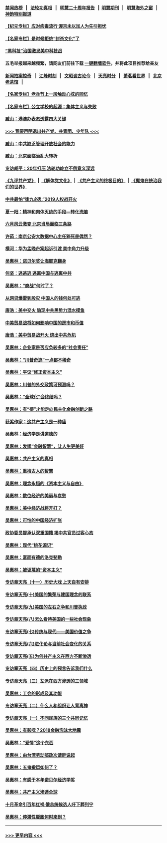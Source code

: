 #### [禁闻热榜](热点新闻.md?=0)  &nbsp;&nbsp;|&nbsp;&nbsp; [法轮功真相](https://github.com/gfw-breaker/truth/blob/master/README.md?=0) &nbsp;&nbsp;|&nbsp;&nbsp; [明慧二十周年报告](https://github.com/gfw-breaker/mh-reports/blob/master/README.md?=0) &nbsp;&nbsp;|&nbsp;&nbsp;[明慧期刊](https://github.com/gfw-breaker/mh-qikan) &nbsp;&nbsp;|&nbsp;&nbsp; [明慧海外之窗](https://github.com/gfw-breaker/mh-news/blob/master/README.md?=0) &nbsp;&nbsp;|&nbsp;&nbsp; [神韵特别报道](https://github.com/gfw-breaker/mh-news/blob/master/shenyun.md?=0)
#### [【纪元专栏】应对病毒流行 渥京未以加人为先引担忧](../pages/nsc423/n11875714.md?t=03110902) 
#### [【名家专栏】是时候拒绝“封杀文化”了](../pages/nsc423/n11814093.md?t=03110902) 
#### [“黑科技”治国激发美中科技战](../pages/nsc423/n11638056.md?t=03110902) 
#### 五毛举报越来越频繁，请网友们前往下载 [一键翻墙软件](https://github.com/gfw-breaker/ssr-accounts)，并将此项目推荐给亲友
#### [新闻拍案惊奇](https://github.com/gfw-breaker/banned-news/blob/master/pages/link4.md) &nbsp;&nbsp;|&nbsp;&nbsp; [江峰时刻](https://github.com/gfw-breaker/banned-news/blob/master/pages/link4.md) &nbsp;&nbsp;|&nbsp;&nbsp; [文昭谈古论今](https://github.com/gfw-breaker/banned-news/blob/master/pages/link4.md) &nbsp;&nbsp;|&nbsp;&nbsp; [天亮时分](https://github.com/gfw-breaker/banned-news/blob/master/pages/link4.md) &nbsp;&nbsp;|&nbsp;&nbsp; [萧茗看世界](https://github.com/gfw-breaker/banned-news/blob/master/pages/link4.md) &nbsp;&nbsp;|&nbsp;&nbsp; [北京老茶馆](https://github.com/gfw-breaker/banned-news/blob/master/pages/link4.md) &nbsp;&nbsp;|&nbsp;&nbsp; 
#### [【名家专栏】老兵节上一段触动心弦的回忆](../pages/nsc423/n11646016.md?t=03110902) 
#### [【名家专栏】公立学校的起源：集体主义与失败](../pages/nsc423/n11601833.md?t=03110902) 
#### [臧山：港澳办表态透露四大关键](../pages/nsc423/n11421628.md?t=03110902) 
#### [>>> 我要声明退出共产党、共青团、少年队 <<<](https://github.com/begood0513/goodnews/blob/master/quit/letter.md) 
#### [臧山：中共缺乏管理开放社会的能力](../pages/nsc423/n11407457.md?t=03110902) 
#### [臧山：北京面临治乱大转折](../pages/nsc423/n11406895.md?t=03110902) 
#### [专访胡平：20年打压 法轮功屹立不倒意义深远](../pages/nsc423/n11398800.md?t=03110902) 
#### [《九评共产党》](https://github.com/begood0513/9ping.md/blob/master/README.md) &nbsp;|&nbsp; [《解体党文化》](../../../../jtdwh.md/blob/master/README.md)  &nbsp;|&nbsp; [《共产主义的终极目的》](../../../../gczydzjmd.md/blob/master/README.md) &nbsp;|&nbsp; [《魔鬼在统治我们的世界》](../../../../mgztzwmdsj.md/blob/master/README.md) 
#### [中共最怕“逢九必乱”2019人权战开火](../pages/nsc423/n11385248.md?t=03110902) 
#### [夏一阳：精神和肉体灭绝的手段—转化洗脑](../pages/nsc423/n11368250.md?t=03110902) 
#### [六月风云激变 北京当局面临三条路](../pages/nsc423/n11313668.md?t=03110902) 
#### [许茹：南京公安大数据中心主任猝死是偶然？](../pages/nsc423/n11064744.md?t=03110902) 
#### [横河：华为孟晚舟案起诉引渡 美中角力升级](../pages/nsc423/n11027230.md?t=03110902) 
#### [吴惠林：诺贝尔奖让海耶克翻身](../pages/nsc423/n10890049.md?t=03110902) 
#### [何坚：逃逃逃 逃离中国与逃离中共](../pages/nsc423/n10592891.md?t=03110902) 
#### [吴惠林：“商战”何时了？](../pages/nsc423/n10573558.md?t=03110902) 
#### [从网贷爆雷到股灾 中国人的钱何处可逃](../pages/nsc423/n10572800.md?t=03110902) 
#### [唐浩：美中交火 隐现中共黑势力混水摸鱼](../pages/nsc423/n10544040.md?t=03110902) 
#### [中美贸易战将如何影响中国的房市和币值](../pages/nsc423/n10543697.md?t=03110902) 
#### [唐浩：美中贸易战开火 烧出中共危机](../pages/nsc423/n10540126.md?t=03110902) 
#### [吴惠林：企业家是否应负较多的“社会责任”](../pages/nsc423/n10535022.md?t=03110902) 
#### [吴惠林：“川普奇迹”一点都不稀奇](../pages/nsc423/n10512808.md?t=03110902) 
#### [吴惠林：平议“修正资本主义”](../pages/nsc423/n10495724.md?t=03110902) 
#### [吴惠林：川普的外交政策可预测吗？](../pages/nsc423/n10462387.md?t=03110902) 
#### [吴惠林：“全球化”会终结吗？](../pages/nsc423/n10452838.md?t=03110902) 
#### [吴惠林：有“德”才能走向民主化金融创新之路](../pages/nsc423/n10432292.md?t=03110902) 
#### [获奖作家：这共产主义是一种癌](../pages/nsc423/n10431541.md?t=03110902) 
#### [吴惠林：经济学是讲道德的](../pages/nsc423/n10398014.md?t=03110902) 
#### [吴惠林：发挥“金融智慧”，让人生更美好](../pages/nsc423/n10375019.md?t=03110902) 
#### [吴惠林：共产主义的真相](../pages/nsc423/n10351394.md?t=03110902) 
#### [吴惠林：重拾古人的智慧](../pages/nsc423/n10337691.md?t=03110902) 
#### [吴惠林：理念永恒的《资本主义与自由》](../pages/nsc423/n10316274.md?t=03110902) 
#### [吴惠林：数位经济的美丽与哀愁](../pages/nsc423/n10292946.md?t=03110902) 
#### [吴惠林：美中经济战将开打？](../pages/nsc423/n10258825.md?t=03110902) 
#### [吴惠林：可怕的中国经济扩张](../pages/nsc423/n10219147.md?t=03110902) 
#### [政协委员提承认双重国籍 揭中共官员过客心态](../pages/nsc423/n10208809.md?t=03110902) 
#### [吴惠林：现代“桃花源记”](../pages/nsc423/n10185234.md?t=03110902) 
#### [吴惠林：富而有德的洛克斐勒](../pages/nsc423/n10142264.md?t=03110902) 
#### [吴惠林：被诬蔑的“资本主义”](../pages/nsc423/n10124816.md?t=03110902) 
#### [专访章天亮（十一）历史大戏 上天自有安排](../pages/nsc423/n10094905.md?t=03110902) 
#### [专访章天亮(十)美国的繁荣与建国理念的联系](../pages/nsc423/n10094899.md?t=03110902) 
#### [专访章天亮(九)美国的左右之争和川普执政](../pages/nsc423/n10094889.md?t=03110902) 
#### [专访章天亮(八)怎么看待美国的一些社会现象](../pages/nsc423/n10094857.md?t=03110902) 
#### [专访章天亮(七)传统与现代——美国价值之争](../pages/nsc423/n10093140.md?t=03110902) 
#### [专访章天亮(六)进化论与当前社会变化的关系](../pages/nsc423/n10092036.md?t=03110902) 
#### [专访章天亮(五)为何共产主义在西方不断渗透](../pages/nsc423/n10083620.md?t=03110902) 
#### [专访章天亮（四）历史上的预言告诉我们什么](../pages/nsc423/n10083606.md?t=03110902) 
#### [专访章天亮（三）左派在西方渗透的三领域](../pages/nsc423/n10081115.md?t=03110902) 
#### [吴惠林：工会的形成及其功能](../pages/nsc423/n10080633.md?t=03110902) 
#### [专访章天亮（二）什么人和组织让人背离神](../pages/nsc423/n10076637.md?t=03110902) 
#### [专访章天亮（一）不同民族的三个共同记忆](../pages/nsc423/n10074188.md?t=03110902) 
#### [吴惠林：有影呒？2018金融泡沫大地震](../pages/nsc423/n10040534.md?t=03110902) 
#### [吴惠林：“爱情”这个东西](../pages/nsc423/n10019423.md?t=03110902) 
#### [吴惠林：由台湾劳动部政次请辞说起](../pages/nsc423/n9979679.md?t=03110902) 
#### [吴惠林：五鬼搬运如何了？](../pages/nsc423/n9925338.md?t=03110902) 
#### [吴惠林：有感于本年诺贝尔经济学奖](../pages/nsc423/n9871883.md?t=03110902) 
#### [吴惠林：共产主义渗透全球](../pages/nsc423/n9812748.md?t=03110902) 
#### [十月革命引百年红祸 俄总统候选人吁下葬列宁](../pages/nsc423/n9810182.md?t=03110902) 
#### [吴惠林：停滞性膨胀何时来到？](../pages/nsc423/n9764136.md?t=03110902) 

----
#### [ >>> 更早内容 <<< ](../indexes/nsc423-earlier.md)
